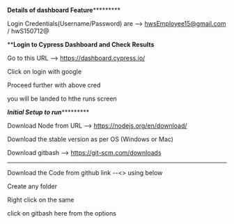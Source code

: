 ******************Details of dashboard Feature***************************

Login Credentials(Username/Password) are --> hwsEmployee15@gmail.com / hwS150712@


******************Login to Cypress Dashboard and Check Results****************

Go to this URL --> https://dashboard.cypress.io/ 

Click on login with google 

Proceed further with above cred

you will be landed to hthe runs screen


***********Initial Setup to run********************

Download Node from URL --> https://nodejs.org/en/download/

Download the stable version as per OS (Windows or Mac)

Download gitbash --> https://git-scm.com/downloads

********************************************************


Download the Code from github link --<> using below

Create any folder

Right click on the same 

click on gitbash here from the options
